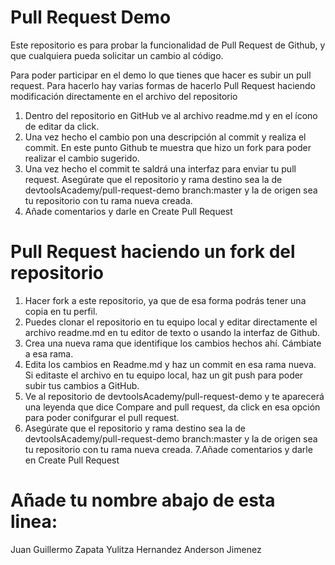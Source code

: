 # Pull Request Demo

Este repositorio es para probar la funcionalidad de Pull Request de Github, y que cualquiera pueda solicitar un cambio al código.

Para poder participar en el demo lo que tienes que hacer es subir un pull request. Para hacerlo hay varias formas de hacerlo
Pull Request haciendo modificación directamente en el archivo del repositorio

1. Dentro del repositorio en GitHub ve al archivo readme.md y en el ícono de editar da click.
2. Una vez hecho el cambio pon una descripción al commit y realiza el commit. En este punto Github te muestra que hizo un fork para poder realizar el cambio sugerido.
3. Una vez hecho el commit te saldrá una interfaz para enviar tu pull request. Asegúrate que el repositorio y rama destino sea la de devtoolsAcademy/pull-request-demo branch:master y la de origen sea tu repositorio con tu rama nueva creada.
4. Añade comentarios y darle en Create Pull Request

# Pull Request haciendo un fork del repositorio

1. Hacer fork a este repositorio, ya que de esa forma podrás tener una copia en tu perfil.
2. Puedes clonar el repositorio en tu equipo local y editar directamente el archivo readme.md en tu editor de texto o usando la interfaz de Github.
3. Crea una nueva rama que identifique los cambios hechos ahí. Cámbiate a esa rama.
4. Edita los cambios en Readme.md y haz un commit en esa rama nueva. Si editaste el archivo en tu equipo local, haz un git push para poder subir tus cambios a GitHub.
5. Ve al repositorio de devtoolsAcademy/pull-request-demo y te aparecerá una leyenda que dice Compare and pull request, da click en esa opción para poder conifgurar el pull request.
6. Asegúrate que el repositorio y rama destino sea la de devtoolsAcademy/pull-request-demo branch:master y la de origen sea tu repositorio con tu rama nueva creada.
7.Añade comentarios y darle en Create Pull Request

# Añade tu nombre abajo de esta linea:

Juan Guillermo Zapata
Yulitza Hernandez
Anderson Jimenez